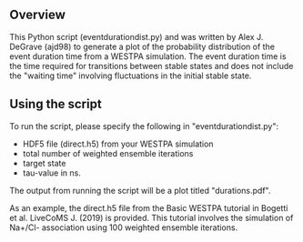 Overview
--------

This Python script (eventdurationdist.py) and was written by Alex J. DeGrave (ajd98) to generate a plot of the probability 
distribution of the event duration time from a WESTPA simulation. The event duration time is the time required for transitions 
between stable states and does not include the "waiting time" involving fluctuations in the initial stable state. 

Using the script
----------------

To run the script, please specify the following in "eventdurationdist.py": 
* HDF5 file (direct.h5) from your WESTPA simulation
* total number of weighted ensemble iterations
* target state
* tau-value in ns. 

The output from running the script will be a plot titled "durations.pdf". 

As an example, the direct.h5 file from the Basic WESTPA tutorial in 
Bogetti et al. LiveCoMS J. (2019) is provided. This tutorial involves the simulation of 
Na+/Cl- association using 100 weighted ensemble iterations. 
